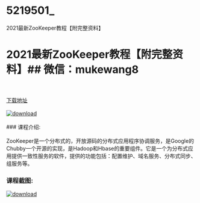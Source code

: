 # 5219501_
2021最新ZooKeeper教程【附完整资料】
# 2021最新ZooKeeper教程【附完整资料】## 微信：mukewang8
<br/></br>[下载地址](http://www.36tz.cn/article/5219501 "下载地址")
<br/></br>[![download](http://36tz.cn/muke_img/2021_04_1-45-300x181.png "下载地址")](http://www.36tz.cn/article/5219501 "下载地址")
<br/></br>### 课程介绍:<br/></br>ZooKeeper是一个分布式的，开放源码的分布式应用程序协调服务，是Google的Chubby一个开源的实现，是Hadoop和Hbase的重要组件。它是一个为分布式应用提供一致性服务的软件，提供的功能包括：配置维护、域名服务、分布式同步、组服务等。

### 课程截图:
[![download](http://36tz.cn/muke_img/2021_04_2-44.png "下载地址")](http://www.36tz.cn/article/5219501 "下载地址")

